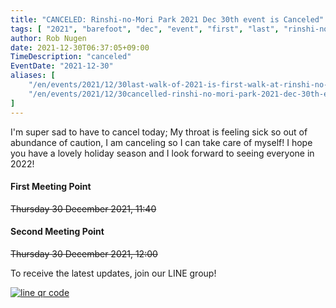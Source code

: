 ```yaml
---
title: "CANCELED: Rinshi-no-Mori Park 2021 Dec 30th event is Canceled"
tags: [ "2021", "barefoot", "dec", "event", "first", "last", "rinshi-no-mori", "walk", "canceled" ]
author: Rob Nugen
date: 2021-12-30T06:37:05+09:00
TimeDescription: "canceled"
EventDate: "2021-12-30"
aliases: [
    "/en/events/2021/12/30last-walk-of-2021-is-first-walk-at-rinshi-no-mori-park",
    "/en/events/2021/12/30cancelled-rinshi-no-mori-park-2021-dec-30th-event-is-canceled",
]
---
```


I'm super sad to have to cancel today; My throat is feeling sick
so out of abundance of caution, I am canceling so I can take care of myself!
I hope you have a lovely holiday season and
I look forward to seeing everyone in 2022!


#### First Meeting Point

~~Thursday 30 December 2021, 11:40~~

#### Second Meeting Point

~~Thursday 30 December 2021, 12:00~~



To receive the latest updates, join our LINE group!

[![line qr code](//b.robnugen.com/blog/2021/thumbs/2021_sep_25_rob_line_qr_code_text_walk_and_talk.jpg)](//b.robnugen.com/blog/2021/2021_sep_25_rob_line_qr_code_text_walk_and_talk.jpg)
